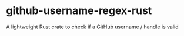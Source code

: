# github-username-regex-rust

A lightweight Rust crate to check if a GitHub username / handle is valid
